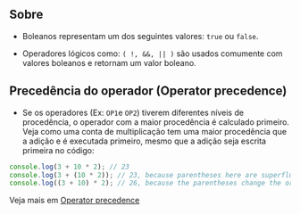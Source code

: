 ## Sobre

- Boleanos representam um dos seguintes valores: ```true``` ou ```false```. 

- Operadores lógicos como: ```( !, &&, || )``` são usados comumente com valores boleanos e retornam um valor boleano.

## Precedência do operador (Operator precedence)

- Se os operadores (Ex: ```OP1```e ```OP2```) tiverem diferentes níveis de procedência,  o operador com a maior procedência é calculado primeiro. Veja como uma conta de multiplicação tem uma maior procedência que a adição e é executada primeiro, mesmo que a adição seja escrita primeira no código:

```js
console.log(3 + 10 * 2); // 23
console.log(3 + (10 * 2)); // 23, because parentheses here are superfluous
console.log((3 + 10) * 2); // 26, because the parentheses change the order
```

Veja mais em [Operator precedence](https://developer.mozilla.org/en-US/docs/Web/JavaScript/Reference/Operators/Operator_Precedence)
